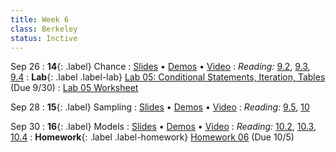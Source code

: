 ```yaml
---
title: Week 6
class: Berkeley
status: Inctive
---
```


Sep 26
: **14**{: .label} Chance
  : [Slides](https://docs.google.com/presentation/d/1rKUpOk-zrLTYkzgfuonn4tQufQJWn0ydRnv3b1KOA3g/edit?usp=sharing) &#8226; [Demos](https://data8.datahub.berkeley.edu/hub/user-redirect/git-pull?repo=https%3A%2F%2Fgithub.com%2Fdata-8%2Fmaterials-fa22&urlpath=tree%2Fmaterials-fa22%2Flec%2Flec14.ipynb&branch=main) &#8226; [Video](https://youtu.be/5wA2EfCuvXo)
: *Reading:* [9.2](https://inferentialthinking.com/chapters/09/2/Iteration.html), [9.3](https://inferentialthinking.com/chapters/09/3/Simulation.html), [9.4](https://inferentialthinking.com/chapters/09/4/Monty_Hall_Problem.html)
: **Lab**{: .label .label-lab} [Lab 05: Conditional Statements, Iteration, Tables](https://data8.datahub.berkeley.edu/hub/user-redirect/git-pull?repo=https%3A%2F%2Fgithub.com%2Fdata-8%2Fmaterials-fa22&urlpath=retro%2Ftree%2Fmaterials-fa22%2Fmaterials%2Ffa22%2Flab%2Flab05%2Flab05.ipynb&branch=main) (Due 9/30)
  : [Lab 05 Worksheet](https://drive.google.com/file/d/1R7UFJdLzxYlEcjUDy2wmeMKzyLJibin5/view?usp=sharing)

Sep 28
: **15**{: .label} Sampling
  : [Slides](https://docs.google.com/presentation/d/1UBLOKZRKlqI3phEr0BYnJLrNr8cI3T3ut5haJ4sCz-o/edit?usp=sharing) &#8226; [Demos](https://data8.datahub.berkeley.edu/hub/user-redirect/git-pull?repo=https%3A%2F%2Fgithub.com%2Fdata-8%2Fmaterials-fa22&urlpath=tree%2Fmaterials-fa22%2Flec%2Flec15.ipynb&branch=main) &#8226; [Video](https://www.youtube.com/watch?v=_K3qCZPeOrU)
: *Reading:* [9.5](https://inferentialthinking.com/chapters/09/5/Finding_Probabilities.html), [10](https://inferentialthinking.com/chapters/10/Sampling_and_Empirical_Distributions.html)

Sep 30
: **16**{: .label} Models
  : [Slides](https://docs.google.com/presentation/d/1S3wTOl8DEpC_Vcs_Ia0TrNuyP1qm2galJINK6ldN4y4/edit?usp=sharing) &#8226; [Demos](https://data8.datahub.berkeley.edu/hub/user-redirect/git-pull?repo=https%3A%2F%2Fgithub.com%2Fdata-8%2Fmaterials-fa22&urlpath=tree%2Fmaterials-fa22%2Flec%2Flec16.ipynb&branch=main) &#8226; [Video](https://youtu.be/yLloljtIccw)
: *Reading:* [10.2](https://inferentialthinking.com/chapters/10/2/Sampling_from_a_Population.html), [10.3](https://inferentialthinking.com/chapters/10/3/Empirical_Distribution_of_a_Statistic.html), [10.4](https://inferentialthinking.com/chapters/10/4/Random_Sampling_in_Python.html)
: **Homework**{: .label .label-homework} [Homework 06](https://data8.datahub.berkeley.edu/hub/user-redirect/git-pull?repo=https%3A%2F%2Fgithub.com%2Fdata-8%2Fmaterials-fa22&urlpath=retro%2Ftree%2Fmaterials-fa22%2Fmaterials%2Ffa22%2Fhw%2Fhw06%2Fhw06.ipynb&branch=main) (Due 10/5)
